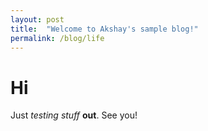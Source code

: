 ```yaml
---
layout: post
title:  "Welcome to Akshay's sample blog!"
permalink: /blog/life
---
```


# Hi

Just *testing stuff* **out**. 
See you!
